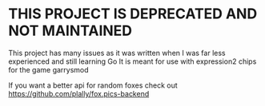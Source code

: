 # THIS PROJECT IS DEPRECATED AND NOT MAINTAINED

This project has many issues as it was written when I was far less experienced and still learning Go
It is meant for use with expression2 chips for the game garrysmod

If you want a better api for random foxes check out https://github.com/plally/fox.pics-backend

